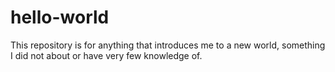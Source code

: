 # hello-world
This repository is for anything that introduces me to a new world, something I did not about or have very few knowledge of.
